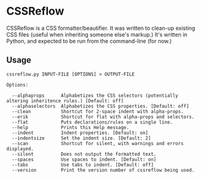 
CSSReflow
=========

CSSReflow is a CSS formatter/beautifier. It was written to clean-up existing CSS files (useful when inheriting someone else's markup.)  It's written in Python, and expected to be run from the command-line (for now.)


Usage
-----

    cssreflow.py INPUT-FILE [OPTIONS] > OUTPUT-FILE
    
    Options:
    
      --alphaprops      Alphabetizes the CSS selectors (potentially altering inheritence rules.) [Default: off]
      --alphaselectors  Alphabetizes the CSS properties. [Default: off]
      --clean           Shortcut for 2-space indent with alpha-props.
      --erik            Shortcut for flat with alpha-props and selectors.
      --flat            Puts declarations/rules on a single line.
      --help            Prints this Help message.
      --indent          Indent properties. [Default: on]
      --indentsize      Set the indent size. [Default: 2]
      --scan            Shortcut for silent, with warnings and errors displayed.
      --silent          Does not output the formatted text.
      --spaces          Use spaces to indent. [Default: on]
      --tabs            Use tabs to indent. [Default: off]
      --version         Print the version number of cssreflow being used.

